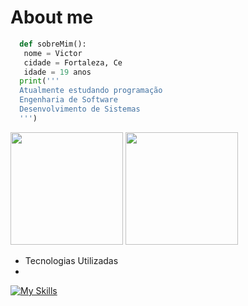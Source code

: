 # About me
```python
  def sobreMim():
   nome = Victor
   cidade = Fortaleza, Ce
   idade = 19 anos
  print('''
  Atualmente estudando programação
  Engenharia de Software
  Desenvolvimento de Sistemas
  ''')
```
<div>
  <img height="180em" src="https://github-readme-stats.vercel.app/api?username=victorlima11&show_icons=true&theme=tokyonight"/>
  <img height="180em" src="https://github-readme-stats.vercel.app/api/top-langs/?username=victorlima11&layout=compact&theme=tokyonight"/>
</div>


* Tecnologias Utilizadas
* 
[![My Skills](https://skillicons.dev/icons?i=py,js,html,css,nodejs,react,ts,git,discord,github,md,ps,postgres,vercel,vite&theme=dark)](https://skillicons.dev)
